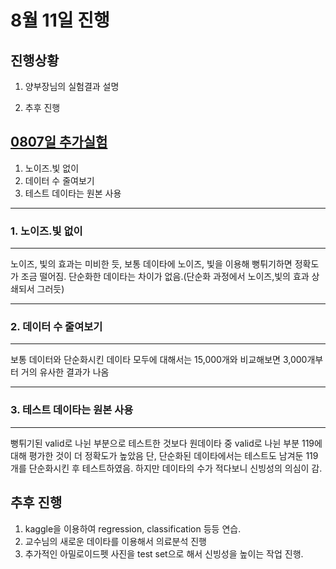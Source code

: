 # 8월 11일 진행
## 진행상황

1. 양부장님의 실험결과 설명

2. 추후 진행

## [0807일 추가실험](https://github.com/choco9966/Alzheimer-Lab/blob/master/%EC%8B%A4%ED%97%98%EA%B2%B0%EA%B3%BC/%EC%96%91%EA%B2%BD%EC%84%B1_%EC%8B%A4%ED%97%98%EA%B2%B0%EA%B3%BC/%5B0807%5D%EC%B6%94%EA%B0%80%EC%8B%A4%ED%97%98/result4.xls)
1. 노이즈.빛 없이		
2. 데이터 수 줄여보기
3. 테스트 데이타는 원본 사용

----------------------
### 1. 노이즈.빛 없이
----------------------
노이즈, 빛의 효과는 미비한 듯, 보통 데이타에 노이즈, 빛을 이용해 뻥튀기하면 정확도가 조금 떨어짐.
단순화한 데이타는 차이가 없음.(단순화 과정에서 노이즈,빛의 효과 상쇄되서 그러듯)

----------------------
### 2. 데이터 수 줄여보기
----------------------
보통 데이터와 단순화시킨 데이타 모두에 대해서는 15,000개와 비교해보면 3,000개부터 거의 유사한 결과가 나옴

----------------------------
### 3. 테스트 데이타는 원본 사용
----------------------------
뻥튀기된 valid로 나뉜 부분으로 테스트한 것보다 원데이타 중 valid로 나뉜 부분 119에 대해 평가한 것이 더 정확도가 높았음
단, 단순화된 데이타에서는 테스트도 남겨둔 119개를 단순화시킨 후 테스트하였음. 하지만 데이타의 수가 적다보니 신빙성의 의심이 감.

## 추후 진행
1. kaggle을 이용하여 regression, classification 등등 연습.
2. 교수님의 새로운 데이타를 이용해서 의료분석 진행
3. 추가적인 아밀로이드펫 사진을 test set으로 해서 신빙성을 높이는 작업 진행.
